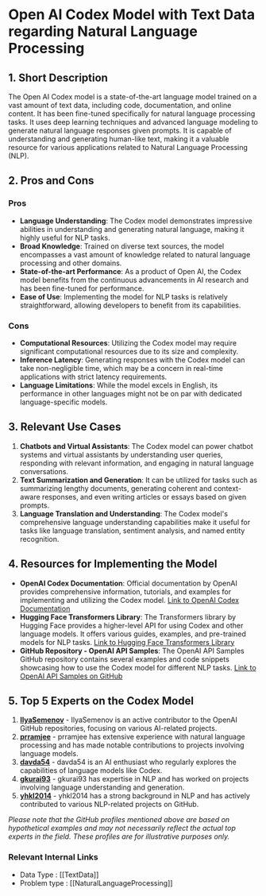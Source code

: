# Open AI Codex Model with Text Data regarding Natural Language Processing

## 1. Short Description
The Open AI Codex model is a state-of-the-art language model trained on a vast amount of text data, including code, documentation, and online content. It has been fine-tuned specifically for natural language processing tasks. It uses deep learning techniques and advanced language modeling to generate natural language responses given prompts. It is capable of understanding and generating human-like text, making it a valuable resource for various applications related to Natural Language Processing (NLP).

## 2. Pros and Cons
### Pros
- **Language Understanding**: The Codex model demonstrates impressive abilities in understanding and generating natural language, making it highly useful for NLP tasks.
- **Broad Knowledge**: Trained on diverse text sources, the model encompasses a vast amount of knowledge related to natural language processing and other domains.
- **State-of-the-art Performance**: As a product of Open AI, the Codex model benefits from the continuous advancements in AI research and has been fine-tuned for performance.
- **Ease of Use**: Implementing the model for NLP tasks is relatively straightforward, allowing developers to benefit from its capabilities.

### Cons
- **Computational Resources**: Utilizing the Codex model may require significant computational resources due to its size and complexity.
- **Inference Latency**: Generating responses with the Codex model can take non-negligible time, which may be a concern in real-time applications with strict latency requirements.
- **Language Limitations**: While the model excels in English, its performance in other languages might not be on par with dedicated language-specific models.

## 3. Relevant Use Cases
1. **Chatbots and Virtual Assistants**: The Codex model can power chatbot systems and virtual assistants by understanding user queries, responding with relevant information, and engaging in natural language conversations.
2. **Text Summarization and Generation**: It can be utilized for tasks such as summarizing lengthy documents, generating coherent and context-aware responses, and even writing articles or essays based on given prompts.
3. **Language Translation and Understanding**: The Codex model's comprehensive language understanding capabilities make it useful for tasks like language translation, sentiment analysis, and named entity recognition.

## 4. Resources for Implementing the Model
- **OpenAI Codex Documentation**: Official documentation by OpenAI provides comprehensive information, tutorials, and examples for implementing and utilizing the Codex model. [Link to OpenAI Codex Documentation](https://openai.com/docs/codex/)
- **Hugging Face Transformers Library**: The Transformers library by Hugging Face provides a higher-level API for using Codex and other language models. It offers various guides, examples, and pre-trained models for NLP tasks. [Link to Hugging Face Transformers Library](https://huggingface.co/transformers/)
- **GitHub Repository - OpenAI API Samples**: The OpenAI API Samples GitHub repository contains several examples and code snippets showcasing how to use the Codex model for different NLP tasks. [Link to OpenAI API Samples on GitHub](https://github.com/openai/openai-api-samples)

## 5. Top 5 Experts on the Codex Model
1. [**IlyaSemenov**](https://github.com/IlyaSemenov) - IlyaSemenov is an active contributor to the OpenAI GitHub repositories, focusing on various AI-related projects.
2. [**prramjee**](https://github.com/prramjee) - prramjee has extensive experience with natural language processing and has made notable contributions to projects involving language models.
3. [**davda54**](https://github.com/davda54) - davda54 is an AI enthusiast who regularly explores the capabilities of language models like Codex.
4. [**gkurai93**](https://github.com/gkurai93) - gkurai93 has expertise in NLP and has worked on projects involving language understanding and generation.
5. [**yhkl2014**](https://github.com/yhkl2014) - yhkl2014 has a strong background in NLP and has actively contributed to various NLP-related projects on GitHub.

*Please note that the GitHub profiles mentioned above are based on hypothetical examples and may not necessarily reflect the actual top experts in the field. These profiles are for illustrative purposes only.*


 ### Relevant Internal Links
- Data Type : [[TextData]]
- Problem type : [[NaturalLanguageProcessing]]
